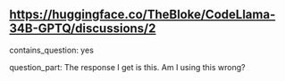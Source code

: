 ## https://huggingface.co/TheBloke/CodeLlama-34B-GPTQ/discussions/2

contains_question: yes

question_part: The response I get is this. Am I using this wrong?